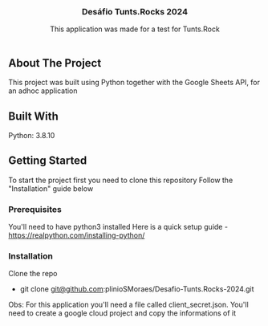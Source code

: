 <br/>
<p align="center">
  <h3 align="center">Desáfio Tunts.Rocks 2024</h3>

  <p align="center">
    This application was made for a test for Tunts.Rock 
    <br/>
    <br/>
  </p>
</p>

## About The Project

This project was built using Python together with the Google Sheets API, for an adhoc application

## Built With

Python: 3.8.10

## Getting Started

To start the project first you need to clone this repository
Follow the "Installation" guide below

### Prerequisites

You'll need to have python3 installed
Here is a quick setup guide - https://realpython.com/installing-python/

### Installation

Clone the repo
  - git clone git@github.com:plinioSMoraes/Desafio-Tunts.Rocks-2024.git

Obs: For this application you'll need a file called client_secret.json. You'll need to create a google cloud project and copy the informations of it
